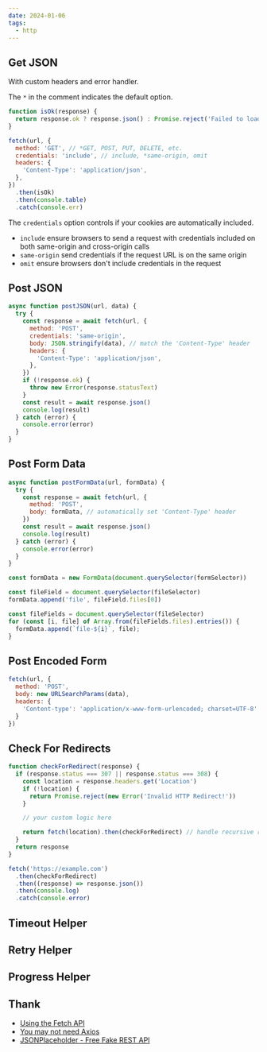 ```yaml
---
date: 2024-01-06
tags:
  - http
---
```


## Get JSON

With custom headers and error handler.

The `*` in the comment indicates the default option.

```js
function isOk(response) {
  return response.ok ? response.json() : Promise.reject('Failed to load data from server')
}

fetch(url, {
  method: 'GET', // *GET, POST, PUT, DELETE, etc.
  credentials: 'include', // include, *same-origin, omit
  headers: {
    'Content-Type': 'application/json',
  },
})
  .then(isOk)
  .then(console.table)
  .catch(console.err)
```

The `credentials` option controls if your cookies are automatically included.

- `include` ensure browsers to send a request with credentials included on both same-origin and cross-origin calls
- `same-origin` send credentials if the request URL is on the same origin
- `omit` ensure browsers don't include credentials in the request

## Post JSON

```js
async function postJSON(url, data) {
  try {
    const response = await fetch(url, {
      method: 'POST',
      credentials: 'same-origin',
      body: JSON.stringify(data), // match the 'Content-Type' header
      headers: {
        'Content-Type': 'application/json',
      },
    })
    if (!response.ok) {
      throw new Error(response.statusText)
    }
    const result = await response.json()
    console.log(result)
  } catch (error) {
    console.error(error)
  }
}
```

## Post Form Data

```js
async function postFormData(url, formData) {
  try {
    const response = await fetch(url, {
      method: 'POST',
      body: formData, // automatically set 'Content-Type' header
    })
    const result = await response.json()
    console.log(result)
  } catch (error) {
    console.error(error)
  }
}
```

```js title="html form"
const formData = new FormData(document.querySelector(formSelector))
```

```js title="single file"
const fileField = document.querySelector(fileSelector)
formData.append('file', fileField.files[0])
```

```js title="multiple files"
const fileFields = document.querySelector(fileSelector)
for (const [i, file] of Array.from(fileFields.files).entries()) {
  formData.append(`file-${i}`, file);
}
```


## Post Encoded Form

```js
fetch(url, {
  method: 'POST',
  body: new URLSearchParams(data),
  headers: {
    'Content-type': 'application/x-www-form-urlencoded; charset=UTF-8'
  }
})
```


## Check For Redirects

```js
function checkForRedirect(response) {
  if (response.status === 307 || response.status === 308) {
    const location = response.headers.get('Location')
    if (!location) {
      return Promise.reject(new Error('Invalid HTTP Redirect!'))
    }

    // your custom logic here

    return fetch(location).then(checkForRedirect) // handle recursive redirects
  }
  return response
}

fetch('https://example.com')
  .then(checkForRedirect)
  .then((response) => response.json())
  .then(console.log)
  .catch(console.error)
```


## Timeout Helper


## Retry Helper


## Progress Helper





## Thank

- [Using the Fetch API](https://developer.mozilla.org/en-US/docs/Web/API/Fetch_API/Using_Fetch)
- [You may not need Axios](https://danlevy.net/you-may-not-need-axios/)
- [JSONPlaceholder - Free Fake REST API](https://jsonplaceholder.typicode.com/)



